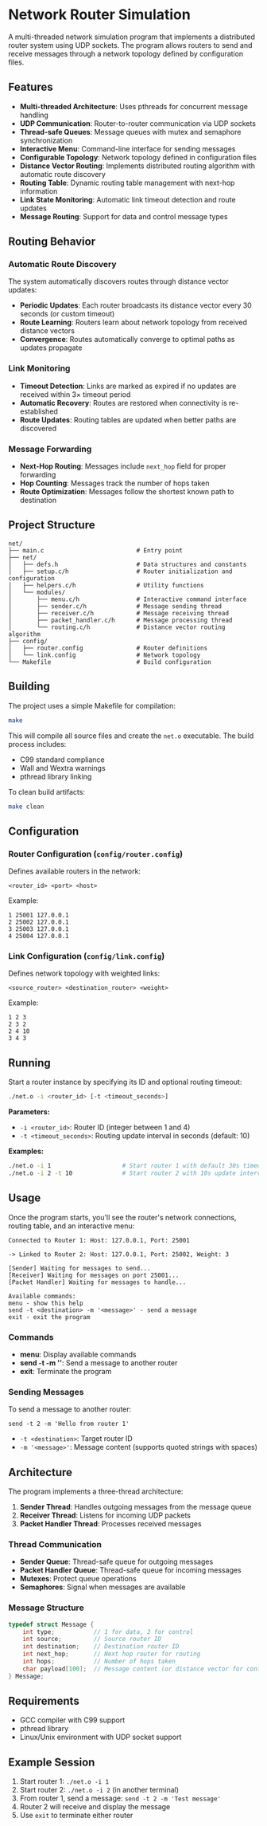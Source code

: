# Network Router Simulation

A multi-threaded network simulation program that implements a distributed router system using UDP sockets. The program allows routers to send and receive messages through a network topology defined by configuration files.

## Features

- **Multi-threaded Architecture**: Uses pthreads for concurrent message handling
- **UDP Communication**: Router-to-router communication via UDP sockets
- **Thread-safe Queues**: Message queues with mutex and semaphore synchronization
- **Interactive Menu**: Command-line interface for sending messages
- **Configurable Topology**: Network topology defined in configuration files
- **Distance Vector Routing**: Implements distributed routing algorithm with automatic route discovery
- **Routing Table**: Dynamic routing table management with next-hop information
- **Link State Monitoring**: Automatic link timeout detection and route updates
- **Message Routing**: Support for data and control message types

## Routing Behavior

### Automatic Route Discovery

The system automatically discovers routes through distance vector updates:

- **Periodic Updates**: Each router broadcasts its distance vector every 30 seconds (or custom timeout)
- **Route Learning**: Routers learn about network topology from received distance vectors
- **Convergence**: Routes automatically converge to optimal paths as updates propagate

### Link Monitoring

- **Timeout Detection**: Links are marked as expired if no updates are received within 3× timeout period
- **Automatic Recovery**: Routes are restored when connectivity is re-established
- **Route Updates**: Routing tables are updated when better paths are discovered

### Message Forwarding

- **Next-Hop Routing**: Messages include `next_hop` field for proper forwarding
- **Hop Counting**: Messages track the number of hops taken
- **Route Optimization**: Messages follow the shortest known path to destination

## Project Structure

```
net/
├── main.c                          # Entry point
├── net/
│   ├── defs.h                      # Data structures and constants
│   ├── setup.c/h                   # Router initialization and configuration
│   ├── helpers.c/h                 # Utility functions
│   └── modules/
│       ├── menu.c/h                # Interactive command interface
│       ├── sender.c/h              # Message sending thread
│       ├── receiver.c/h            # Message receiving thread
│       ├── packet_handler.c/h      # Message processing thread
│       └── routing.c/h             # Distance vector routing algorithm
├── config/
│   ├── router.config               # Router definitions
│   └── link.config                 # Network topology
└── Makefile                        # Build configuration
```

## Building

The project uses a simple Makefile for compilation:

```bash
make
```

This will compile all source files and create the `net.o` executable. The build process includes:
- C99 standard compliance
- Wall and Wextra warnings
- pthread library linking

To clean build artifacts:
```bash
make clean
```

## Configuration

### Router Configuration (`config/router.config`)
Defines available routers in the network:
```
<router_id> <port> <host>
```

Example:
```
1 25001 127.0.0.1
2 25002 127.0.0.1
3 25003 127.0.0.1
4 25004 127.0.0.1
```

### Link Configuration (`config/link.config`)
Defines network topology with weighted links:
```
<source_router> <destination_router> <weight>
```

Example:
```
1 2 3
2 3 2
2 4 10
3 4 3
```

## Running

Start a router instance by specifying its ID and optional routing timeout:

```bash
./net.o -i <router_id> [-t <timeout_seconds>]
```

**Parameters:**
- `-i <router_id>`: Router ID (integer between 1 and 4)
- `-t <timeout_seconds>`: Routing update interval in seconds (default: 10)

**Examples:**
```bash
./net.o -i 1                    # Start router 1 with default 30s timeout
./net.o -i 2 -t 10              # Start router 2 with 10s update interval
```

## Usage

Once the program starts, you'll see the router's network connections, routing table, and an interactive menu:

```
Connected to Router 1: Host: 127.0.0.1, Port: 25001

-> Linked to Router 2: Host: 127.0.0.1, Port: 25002, Weight: 3

[Sender] Waiting for messages to send...
[Receiver] Waiting for messages on port 25001...
[Packet Handler] Waiting for messages to handle...

Available commands:
menu - show this help
send -t <destination> -m '<message>' - send a message
exit - exit the program
```

### Commands

- **menu**: Display available commands
- **send -t <destination> -m '<message>'**: Send a message to another router
- **exit**: Terminate the program

### Sending Messages

To send a message to another router:
```
send -t 2 -m 'Hello from router 1'
```

- `-t <destination>`: Target router ID
- `-m '<message>'`: Message content (supports quoted strings with spaces)

## Architecture

The program implements a three-thread architecture:

1. **Sender Thread**: Handles outgoing messages from the message queue
2. **Receiver Thread**: Listens for incoming UDP packets
3. **Packet Handler Thread**: Processes received messages

### Thread Communication

- **Sender Queue**: Thread-safe queue for outgoing messages
- **Packet Handler Queue**: Thread-safe queue for incoming messages
- **Mutexes**: Protect queue operations
- **Semaphores**: Signal when messages are available

### Message Structure

```c
typedef struct Message {
    int type;           // 1 for data, 2 for control
    int source;         // Source router ID
    int destination;    // Destination router ID
    int next_hop;       // Next hop router for routing
    int hops;           // Number of hops taken
    char payload[100];  // Message content (or distance vector for control messages)
} Message;
```

## Requirements

- GCC compiler with C99 support
- pthread library
- Linux/Unix environment with UDP socket support

## Example Session

1. Start router 1: `./net.o -i 1`
2. Start router 2: `./net.o -i 2` (in another terminal)
3. From router 1, send a message: `send -t 2 -m 'Test message'`
4. Router 2 will receive and display the message
5. Use `exit` to terminate either router
